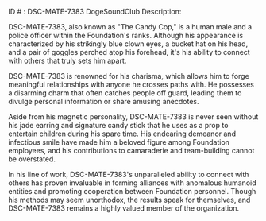 ID # : DSC-MATE-7383
DogeSoundClub Description:

DSC-MATE-7383, also known as "The Candy Cop," is a human male and a police officer within the Foundation's ranks. Although his appearance is characterized by his strikingly blue clown eyes, a bucket hat on his head, and a pair of goggles perched atop his forehead, it's his ability to connect with others that truly sets him apart.

DSC-MATE-7383 is renowned for his charisma, which allows him to forge meaningful relationships with anyone he crosses paths with. He possesses a disarming charm that often catches people off guard, leading them to divulge personal information or share amusing anecdotes.

Aside from his magnetic personality, DSC-MATE-7383 is never seen without his jade earring and signature candy stick that he uses as a prop to entertain children during his spare time. His endearing demeanor and infectious smile have made him a beloved figure among Foundation employees, and his contributions to camaraderie and team-building cannot be overstated.

In his line of work, DSC-MATE-7383's unparalleled ability to connect with others has proven invaluable in forming alliances with anomalous humanoid entities and promoting cooperation between Foundation personnel. Though his methods may seem unorthodox, the results speak for themselves, and DSC-MATE-7383 remains a highly valued member of the organization.